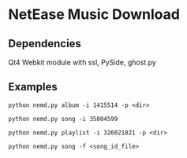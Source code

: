 NetEase Music Download
======

## Dependencies

Qt4 Webkit module with ssl, PySide, ghost.py


## Examples

`python nemd.py album -i 1415514 -p <dir>`

`python nemd.py song -i 35804599`

`python nemd.py playlist -i 326021821 -p <dir>`

`python nemd.py song -f <song_id_file>`